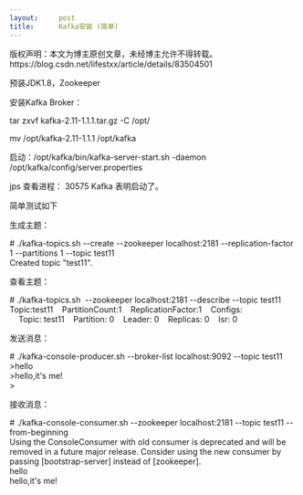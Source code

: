 ```yaml
---
layout:     post
title:      Kafka安装 (简单)
---
```

<div id="article_content" class="article_content clearfix csdn-tracking-statistics" data-pid="blog" data-mod="popu_307" data-dsm="post">
								<div class="article-copyright">
					版权声明：本文为博主原创文章，未经博主允许不得转载。					https://blog.csdn.net/lifestxx/article/details/83504501				</div>
								            <link rel="stylesheet" href="https://csdnimg.cn/release/phoenix/template/css/ck_htmledit_views-f76675cdea.css">
						<div class="htmledit_views" id="content_views">
                <p>预装JDK1.8，Zookeeper</p>

<p>安装Kafka Broker：</p>

<p>tar zxvf kafka-2.11-1.1.1.tar.gz -C /opt/</p>

<p>mv /opt/kafka-2.11-1.1.1 /opt/kafka</p>

<p>启动：/opt/kafka/bin/kafka-server-start.sh -daemon /opt/kafka/config/server.properties</p>

<p>jps 查看进程： 30575 Kafka 表明启动了。</p>

<p>简单测试如下</p>

<p>生成主题：</p>

<p># ./kafka-topics.sh --create --zookeeper localhost:2181 --replication-factor 1 --partitions 1 --topic test11<br>
Created topic "test11".</p>

<p>查看主题：</p>

<p># ./kafka-topics.sh  --zookeeper localhost:2181 --describe --topic test11<br>
Topic:test11    PartitionCount:1    ReplicationFactor:1    Configs:<br>
    Topic: test11    Partition: 0    Leader: 0    Replicas: 0    Isr: 0</p>

<p>发送消息：</p>

<p># ./kafka-console-producer.sh --broker-list localhost:9092 --topic test11<br>
&gt;hello<br>
&gt;hello,it's me!<br>
&gt;</p>

<p>接收消息：</p>

<p># ./kafka-console-consumer.sh --zookeeper localhost:2181 --topic test11 --from-beginning<br>
Using the ConsoleConsumer with old consumer is deprecated and will be removed in a future major release. Consider using the new consumer by passing [bootstrap-server] instead of [zookeeper].<br>
hello<br>
hello,it's me!</p>

<p> </p>            </div>
                </div>